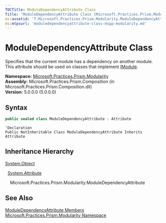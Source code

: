 ```yaml
---
TOCTitle: ModuleDependencyAttribute Class
Title: 'ModuleDependencyAttribute Class (Microsoft.Practices.Prism.Modularity)'
ms:assetid: 'T:Microsoft.Practices.Prism.Modularity.ModuleDependencyAttribute'
ms:mtpsurl: 'moduledependencyattribute-class-mspp-modularity.md'
---
```


# ModuleDependencyAttribute Class

Specifies that the current module has a dependency on another module. This attribute should be used on classes that implement [IModule](/patterns-practices/reference/imodule-interface-mspp-modularity).

**Namespace:** [Microsoft.Practices.Prism.Modularity](/patterns-practices/reference/mspp-modularity-namespace)<br/>
**Assembly:** Microsoft.Practices.Prism.Composition (in Microsoft.Practices.Prism.Composition.dll)<br/>
**Version:** 5.0.0.0 (5.0.0.0)
## Syntax
```C#
public sealed class ModuleDependencyAttribute : Attribute
```
```VB
'Declaration
Public NotInheritable Class ModuleDependencyAttribute Inherits Attribute
```

## Inheritance Hierarchy

[System.Object](http://msdn.microsoft.com/en-us/library/e5kfa45b)

  [System.Attribute](http://msdn.microsoft.com/en-us/library/e8kc3626)
  
    Microsoft.Practices.Prism.Modularity.ModuleDependencyAttribute

## See Also
[ModuleDependencyAttribute Members](/patterns-practices/reference/moduledependencyattribute-members-mspp-modularity)<br/>
[Microsoft.Practices.Prism.Modularity Namespace](/patterns-practices/reference/mspp-modularity-namespace)<br/>